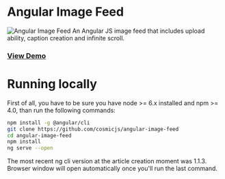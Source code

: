 # Angular Image Feed
![Angular Image Feed](https://cosmicjs.com/uploads/a41f75b0-61cb-11e7-82bf-6b4c51607410-angular-image-feed.jpg)
An Angular JS image feed that includes upload ability, caption creation and infinite scroll.
### [View Demo](https://cosmicjs.com/apps/angular-js-image-feed)

# Running locally

First of all, you have to be sure you have node >= 6.x installed and npm >= 4.0, than run the following commands:

```bash
npm install -g @angular/cli
git clone https://github.com/cosmicjs/angular-image-feed
cd angular-image-feed
npm install
ng serve --open
```
The most recent ng cli version at the article creation moment was 1.1.3.
Browser window will open automatically once you'll run the last command.
